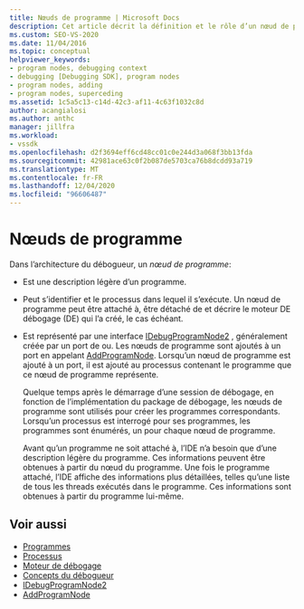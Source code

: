 ```yaml
---
title: Nœuds de programme | Microsoft Docs
description: Cet article décrit la définition et le rôle d’un nœud de programme dans l’architecture du débogueur dans Visual Studio.
ms.custom: SEO-VS-2020
ms.date: 11/04/2016
ms.topic: conceptual
helpviewer_keywords:
- program nodes, debugging context
- debugging [Debugging SDK], program nodes
- program nodes, adding
- program nodes, superceding
ms.assetid: 1c5a5c13-c14d-42c3-af11-4c63f1032c8d
author: acangialosi
ms.author: anthc
manager: jillfra
ms.workload:
- vssdk
ms.openlocfilehash: d2f3694eff6cd48cc01c0e244d3a068f3bb13fda
ms.sourcegitcommit: 42981ace63c0f2b087de5703ca76b8dcdd93a719
ms.translationtype: MT
ms.contentlocale: fr-FR
ms.lasthandoff: 12/04/2020
ms.locfileid: "96606487"
---
```

# <a name="program-nodes"></a>Nœuds de programme
Dans l’architecture du débogueur, un *nœud de programme*:

- Est une description légère d’un programme.

- Peut s’identifier et le processus dans lequel il s’exécute. Un nœud de programme peut être attaché à, être détaché de et décrire le moteur DE débogage (DE) qui l’a créé, le cas échéant.

- Est représenté par une interface [IDebugProgramNode2](../../extensibility/debugger/reference/idebugprogramnode2.md) , généralement créée par un port de ou. Les nœuds de programme sont ajoutés à un port en appelant [AddProgramNode](../../extensibility/debugger/reference/idebugportnotify2-addprogramnode.md). Lorsqu’un nœud de programme est ajouté à un port, il est ajouté au processus contenant le programme que ce nœud de programme représente.

  Quelque temps après le démarrage d’une session de débogage, en fonction de l’implémentation du package de débogage, les nœuds de programme sont utilisés pour créer les programmes correspondants. Lorsqu’un processus est interrogé pour ses programmes, les programmes sont énumérés, un pour chaque nœud de programme.

  Avant qu’un programme ne soit attaché à, l’IDE n’a besoin que d’une description légère du programme. Ces informations peuvent être obtenues à partir du nœud du programme. Une fois le programme attaché, l’IDE affiche des informations plus détaillées, telles qu’une liste de tous les threads exécutés dans le programme. Ces informations sont obtenues à partir du programme lui-même.

## <a name="see-also"></a>Voir aussi
- [Programmes](../../extensibility/debugger/programs.md)
- [Processus](../../extensibility/debugger/processes.md)
- [Moteur de débogage](../../extensibility/debugger/debug-engine.md)
- [Concepts du débogueur](../../extensibility/debugger/debugger-concepts.md)
- [IDebugProgramNode2](../../extensibility/debugger/reference/idebugprogramnode2.md)
- [AddProgramNode](../../extensibility/debugger/reference/idebugportnotify2-addprogramnode.md)
